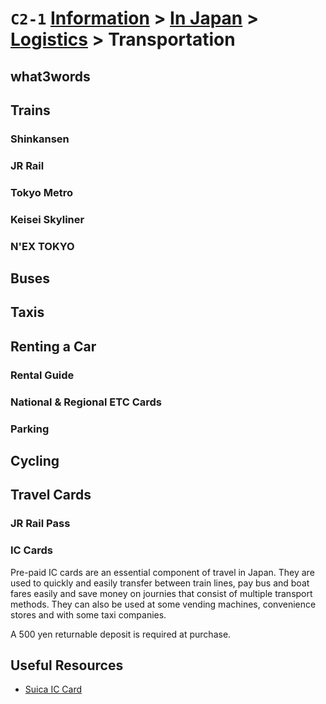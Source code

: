 # `C2-1` [Information](../../) > [In Japan](../) > [Logistics](../logistics) > Transportation

## what3words
## Trains
### Shinkansen
### JR Rail
### Tokyo Metro
### Keisei Skyliner
### N'EX TOKYO

## Buses
## Taxis
## Renting a Car
### Rental Guide
### National & Regional ETC Cards
### Parking

## Cycling
## Travel Cards
### JR Rail Pass
### IC Cards
Pre-paid IC cards are an essential component of travel in Japan. They are used to quickly and easily transfer between train lines, pay bus and boat fares easily and save money on journies that consist of multiple transport methods. They can also be used at some vending machines, convenience stores and with some taxi companies.

A 500 yen returnable deposit is required at purchase.

## Useful Resources
- [Suica IC Card](https://www.jreast.co.jp/e/pass/suica.html)

